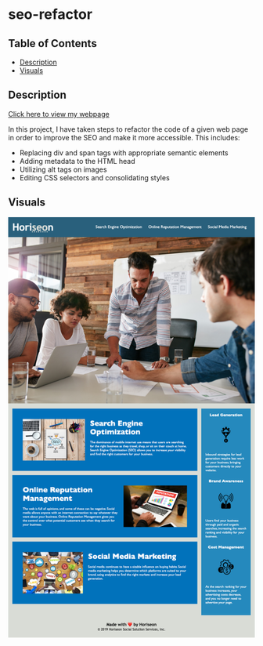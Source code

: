 # seo-refactor


## Table of Contents
- [Description](#description)
- [Visuals](#visuals)


## Description
[Click here to view my webpage](https://mariahmcdaniel.github.io/seo-refactor/)

In this project, I have taken steps to refactor the code of a given web page in order to improve the SEO and make it more accessible. This includes:

- Replacing div and span tags with appropriate semantic elements
- Adding metadata to the HTML head
- Utilizing alt tags on images 
- Editing CSS selectors and consolidating styles


## Visuals
![preview of site](assets/images/horiseonscreenshot.png)